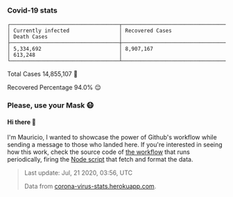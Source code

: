 
### Covid-19 stats

```
┌───────────────────────────────────┬───────────────────────────────────┬───────────────────────────────────┐
│ Currently infected                │ Recovered Cases                   │ Death Cases                       │
├───────────────────────────────────┼───────────────────────────────────┼───────────────────────────────────┤
│ 5,334,692                         │ 8,907,167                         │ 613,248                           │
└───────────────────────────────────┴───────────────────────────────────┴───────────────────────────────────┘
```

Total Cases 14,855,107 🦠

Recovered Percentage 94.0% 😌

### Please, use your Mask 😷

#### Hi there 👋
I'm Mauricio, I wanted to showcase the power of Github's workflow while sending a message to those who landed here.
If you're interested in seeing how this work, check the source code of [the workflow](https://github.com/mdottavio/mdottavio/blob/master/.github/workflows/updateReadme.yml) that runs periodically, firing
the [Node script](https://github.com/mdottavio/mdottavio/tree/covidstats) that fetch and format the data.

> Last update: Jul, 21 2020, 03:56, UTC
>
> Data from [corona-virus-stats.herokuapp.com](https://corona-virus-stats.herokuapp.com/api/v1/cases/general-stats).
